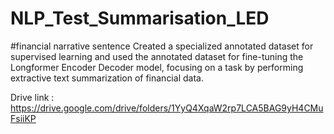 # NLP_Test_Summarisation_LED

#financial narrative sentence Created a specialized annotated dataset for supervised learning and used the annotated dataset for fine-tuning the Longformer Encoder Decoder model, focusing on a task by performing extractive text summarization of financial data.


Drive link :
https://drive.google.com/drive/folders/1YyQ4XqaW2rp7LCA5BAG9yH4CMuFsiiKP

